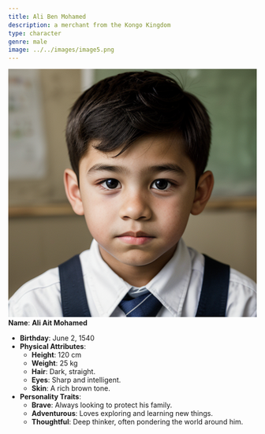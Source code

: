 ```yaml
---
title: Ali Ben Mohamed
description: a merchant from the Kongo Kingdom
type: character
genre: male
image: ../../images/image5.png
---
```

![Ali Ben Mohamed](../../images/image5.png)
**Name**: **Ali Ait Mohamed**
   - **Birthday**: June 2, 1540
   - **Physical Attributes**:
     - **Height**: 120 cm
     - **Weight**: 25 kg
     - **Hair**: Dark, straight.
     - **Eyes**: Sharp and intelligent.
     - **Skin**: A rich brown tone.
   - **Personality Traits**:
     - **Brave**: Always looking to protect his family.
     - **Adventurous**: Loves exploring and learning new things.
     - **Thoughtful**: Deep thinker, often pondering the world around him.